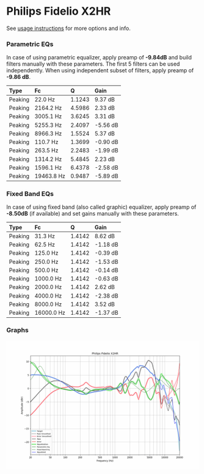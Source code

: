 # Philips Fidelio X2HR
See [usage instructions](https://github.com/jaakkopasanen/AutoEq#usage) for more options and info.

### Parametric EQs
In case of using parametric equalizer, apply preamp of **-9.84dB** and build filters manually
with these parameters. The first 5 filters can be used independently.
When using independent subset of filters, apply preamp of **-9.86 dB**.

| Type    | Fc         |      Q | Gain     |
|:--------|:-----------|:-------|:---------|
| Peaking | 22.0 Hz    | 1.1243 | 9.37 dB  |
| Peaking | 2164.2 Hz  | 4.5986 | 2.33 dB  |
| Peaking | 3005.1 Hz  | 3.6245 | 3.31 dB  |
| Peaking | 5255.3 Hz  | 2.4097 | -5.56 dB |
| Peaking | 8966.3 Hz  | 1.5524 | 5.37 dB  |
| Peaking | 110.7 Hz   | 1.3699 | -0.90 dB |
| Peaking | 263.5 Hz   | 2.2483 | -1.99 dB |
| Peaking | 1314.2 Hz  | 5.4845 | 2.23 dB  |
| Peaking | 1596.1 Hz  | 6.4378 | -2.58 dB |
| Peaking | 19463.8 Hz | 0.9487 | -5.89 dB |

### Fixed Band EQs
In case of using fixed band (also called graphic) equalizer, apply preamp of **-8.50dB**
(if available) and set gains manually with these parameters.

| Type    | Fc         |      Q | Gain     |
|:--------|:-----------|:-------|:---------|
| Peaking | 31.3 Hz    | 1.4142 | 8.62 dB  |
| Peaking | 62.5 Hz    | 1.4142 | -1.18 dB |
| Peaking | 125.0 Hz   | 1.4142 | -0.39 dB |
| Peaking | 250.0 Hz   | 1.4142 | -1.53 dB |
| Peaking | 500.0 Hz   | 1.4142 | -0.14 dB |
| Peaking | 1000.0 Hz  | 1.4142 | -0.63 dB |
| Peaking | 2000.0 Hz  | 1.4142 | 2.62 dB  |
| Peaking | 4000.0 Hz  | 1.4142 | -2.38 dB |
| Peaking | 8000.0 Hz  | 1.4142 | 3.52 dB  |
| Peaking | 16000.0 Hz | 1.4142 | -1.37 dB |

### Graphs
![](./Philips%20Fidelio%20X2HR.png)